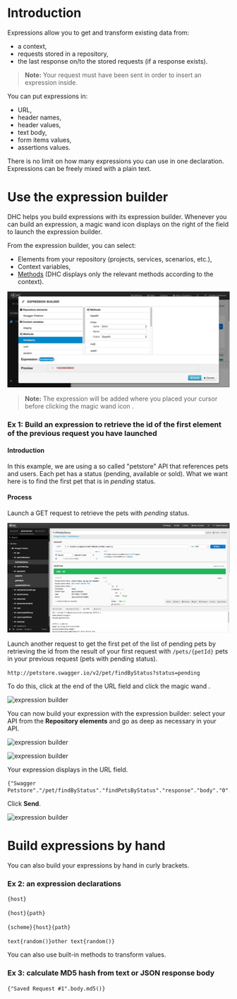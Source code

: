 # Introduction

Expressions allow you to get and transform existing data from:  
- a context,  
- requests stored in a repository,  
- the last response on/to the stored requests (if a response exists).

>**Note:** Your request must have been sent in order to insert an expression inside.

You can put expressions in:  
- URL,  
- header names,  
- header values,  
- text body,  
- form items values,  
- assertions values.

There is no limit on how many expressions you can use in one declaration.  
Expressions can be freely mixed with a plain text.

# Use the expression builder

DHC helps you build expressions with its expression builder. Whenever you can build an expression, a magic wand icon <i class="fa fa-magic"></i> displays on the right of the field to launch the expression builder.

From the expression builder, you can select:  
- Elements from your repository (projects, services, scenarios, etc.),  
- Context variables,  
- [Methods](./build-in-methods "Methods") (DHC displays only the relevant methods according to the context).

![expression builder](images/expression-builder-methods.jpg "expression builder")

>**Note:** The expression will be added where you placed your cursor before clicking the magic wand icon <i class="fa fa-magic"></i>.

### Ex 1: Build an expression to retrieve the id of the first element of the previous request you have launched

#### Introduction
In this example, we are using a so called "petstore" API that references pets and users. Each pet has a status (pending, available or sold). What we want here is to find the first pet that is in *pending* status.

#### Process
Launch a GET request to retrieve the pets with *pending* status.

![expression builder](images/expression-builder1.jpg "expression builder")

Launch another request to get the first pet of the list of pending pets by retrieving the id from the result of your first request with ```/pets/{petId}``` pets in your previous request (pets with pending status).

```http://petstore.swagger.io/v2/pet/findByStatus?status=pending```

To do this, click at the end of the URL field and click the magic wand <i class="fa fa-magic"></i>.

![expression builder](images/expression-builder3.jpg "expression builder")

You can now build your expression with the expression builder: select your API from the **Repository elements** and go as deep as necessary in your API.

![expression builder](images/expression-builder4.jpg "expression builder")

![expression builder](images/expression-builder5.jpg "expression builder")

Your expression displays in the URL field.

<pre class="language-bash"><code class="language-bash">{"Swagger Petstore"."/pet/findByStatus"."findPetsByStatus"."response"."body"."0"."id"}
</code></pre>

Click **Send**.

![expression builder](images/expression-builder2.jpg "expression builder")


# Build expressions by hand

You can also build your expressions by hand in curly brackets.

### Ex 2: an expression declarations

<pre class="language-bash"><code class="language-bash">{host}

{host}{path}

{scheme}{host}{path}

text{random()}other text{random()}
</code></pre>

You can also use built-in methods to transform values.

### Ex 3: calculate MD5 hash from text or JSON response body

<pre class="language-bash"><code class="language-bash">{"Saved Request #1".body.md5()}
</code></pre>
